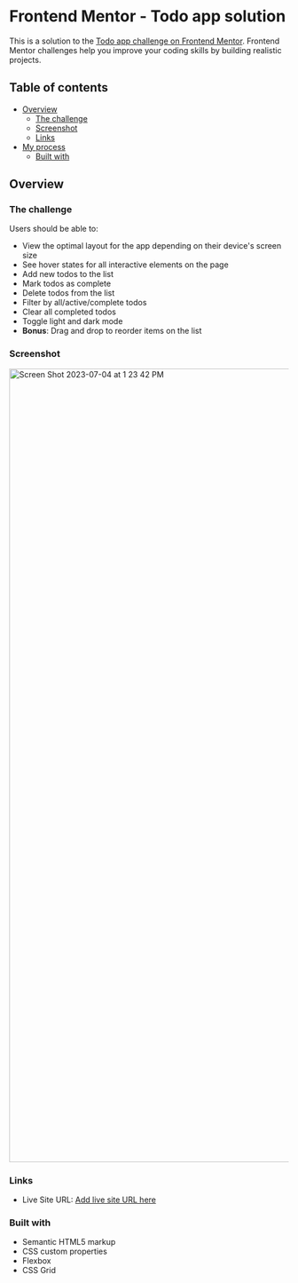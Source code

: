 # Frontend Mentor - Todo app solution

This is a solution to the [Todo app challenge on Frontend Mentor](https://www.frontendmentor.io/challenges/todo-app-Su1_KokOW). Frontend Mentor challenges help you improve your coding skills by building realistic projects. 

## Table of contents

- [Overview](#overview)
  - [The challenge](#the-challenge)
  - [Screenshot](#screenshot)
  - [Links](#links)
- [My process](#my-process)
  - [Built with](#built-with)


## Overview

### The challenge
Users should be able to:

- View the optimal layout for the app depending on their device's screen size
- See hover states for all interactive elements on the page
- Add new todos to the list
- Mark todos as complete
- Delete todos from the list
- Filter by all/active/complete todos
- Clear all completed todos
- Toggle light and dark mode
- **Bonus**: Drag and drop to reorder items on the list

### Screenshot

<img width="1430" alt="Screen Shot 2023-07-04 at 1 23 42 PM" src="https://github.com/Arkitecth/todo-list/assets/65973967/0737d802-7e45-4735-8f65-7f2240131ca7">

### Links
- Live Site URL: [Add live site URL here](https://your-live-site-url.com)


### Built with
- Semantic HTML5 markup
- CSS custom properties
- Flexbox
- CSS Grid

